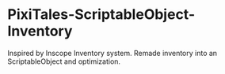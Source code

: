 # PixiTales-ScriptableObject-Inventory

Inspired by Inscope Inventory system. Remade inventory into an ScriptableObject and optimization.

